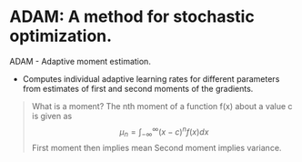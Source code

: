 # ADAM: A method for stochastic optimization. 

ADAM - Adaptive moment estimation. 

* Computes individual adaptive learning rates for different parameters from estimates of first and second moments of the gradients. 

> What is a moment?
> The nth moment of a function f(x) about a value c is given as  $$\mu_n=\int_{-\infty}^\infty(x-c)^nf(x)dx$$
> First moment then implies mean
> Second moment implies variance.


